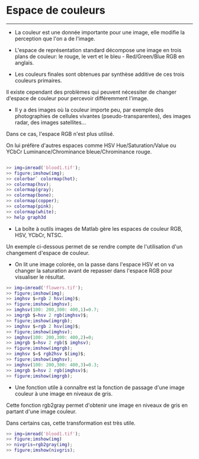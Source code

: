 # Espace de couleurs
-----------------------

- La couleur est une donnée importante pour une image, elle modifie la perception que l'on a de l'image.

- L'espace de représentation standard décompose une image en trois plans de couleur: le rouge, le vert et le bleu - Red/Green/Blue RGB en anglais.

- Les couleurs finales sont obtenues par synthèse additive de ces trois couleurs primaires.

Il existe cependant des problèmes qui peuvent nécessiter de changer d'espace de couleur pour percevoir différemment l'image.

- Il y a des images où la couleur importe peu, par exemple des photographies de cellules vivantes (pseudo-transparentes), des images radar, des images satellites...

Dans ce cas, l'espace RGB n'est plus utilisé.

On lui préfère d'autres espaces comme HSV Hue/Saturation/Value ou YCbCr Luminance/Chrominance bleue/Chrominance rouge.
```Matlab

>> img=imread('blood1.tif');
>> figure;imshow(img);
>> colorbar` colormap(hot);
>> colormap(hsv);
>> colormap(gray);
>> colormap(bone);
>> colormap(copper);
>> colormap(pink);
>> colormap(white);
>> help graph3d
```

- La boîte à outils images de Matlab gère les espaces de couleur RGB, HSV, YCbCr, NTSC.

Un exemple ci-dessous permet de se rendre compte de l'utilisation d'un changement d'espace de couleur.

- On lit une image colorée, on la passe dans l'espace HSV et on va changer la saturation avant de repasser dans l'espace RGB pour visualiser le résultat.
```Matlab
>> img=imread('flowers.tif');
>> figure;imshow(img);
>> imghsv $=rgb 2 hsv(img)$;
>> figure;imshow(imghsv);
>> imghsv(100: 200,300: 400,1)=0.7;
>> imgrgb $=hsv 2 rgb(imghsv)$;
>> figure;imshow(imgrgb);
>> imghsv $=rgb 2 hsv(img)$;
>> figure;imshow(imghsv);
>> imghsv(100: 200,300: 400,2)=0;
>> imgrgb $=hsv 2 rgb($ imghsv);
>> figure;imshow(imgrgb);
>> imghsv $=$ rgb2hsv $(img)$;
>> figure;imshow(imghsv);
>> imghsv(100: 200,300: 400,3)=0.3;
>> imgrgb $=hsv 2 rgb(imghsv)$;
>> figure;imshow(imgrgb);
```
- Une fonction utile à connaître est la fonction de passage d'une image couleur à une image en niveaux de gris.

Cette fonction rgb2gray permet d'obtenir une image en niveaux de gris en partant d'une image couleur.

Dans certains cas, cette transformation est très utile.
```Matlab
>> img=imread('blood1.tif');
>> figure;imshow(img)
>> nivgris=rgb2gray(img);
>> figure;imshow(nivgris);
```



